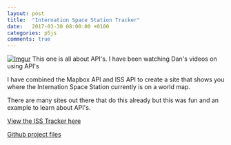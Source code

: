 ```yaml
---
layout: post
title:  "Internation Space Station Tracker"
date:   2017-03-30 08:00:00 +0100
categories: p5js
comments: true
---
```

[![Imgur](http://i.imgur.com/Smk23Zz.png)](https://digitalight.github.io/p5js-ISS/)
This one is all about API's. I have been watching Dan's videos on using API's

I have combined the Mapbox API and ISS API to create a site that shows you where the Internation Space Station currently is on a world map.

There are many sites out there that do this already but this was fun and an example to learn about API's.

[View the ISS Tracker here](https://digitalight.github.io/p5js-ISS/)

[Github project files](https://github.com/digitalight/p5js-ISS)
